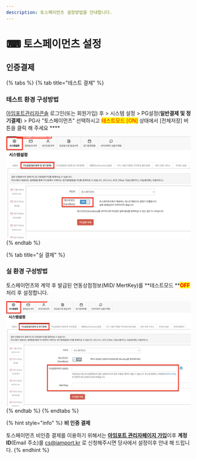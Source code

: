 ```yaml
---
description: 토스페이먼츠 설정방법을 안내합니다.
---
```


# ⌨ 토스페이먼츠 설정

## 인증**결제**

{% tabs %}
{% tab title="테스트 결제" %}
### 테스트 환경 구성방법

[아임포트관리자콘솔](https://https/admin.iamport.kr) 로그인(또는 회원가입) 후 > 시스템 설정 > PG설정(**일반결제 및 정기결제**) > PG사 "토스페이먼츠" 선택하시고 <mark style="color:red;">테스트모드 \[ON]</mark> 상태에서 \[전체저장] 버튼을 클릭 해 주세요 ****&#x20;

![테스트 모드 설정 예시](<../../../.gitbook/assets/image (11) (1) (1) (1) (1) (1).png>)
{% endtab %}

{% tab title="실 결제" %}
### **실** 환경 구성방법

토스페이먼츠와 계약 후 발급된 연동상점정보(MID/ MertKey)를 **테스트모드 **<mark style="color:red;">**OFF**</mark> 처리 후 설정합니다.&#x20;

![실 정보 설정 예시](<../../../.gitbook/assets/image (15) (1) (1).png>)
{% endtab %}
{% endtabs %}

{% hint style="info" %}
**비 인증 결제**

토스페이먼츠 비인증 결제를 이용하기 위해서는 [**아임포트 관리자페이지 가입**](https://https/admin.iamport.kr)이후 **계정ID**(Email 주소)를 cs@iamport.kr 로 신청해주시면 당사에서 설정이후 안내 해 드립니다.
{% endhint %}
